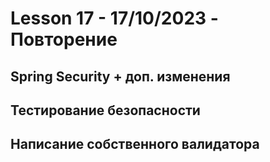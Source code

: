 # Lesson 17 - 17/10/2023 - Повторение

## Spring Security + доп. изменения
## Тестирование безопасности
## Написание собственного валидатора